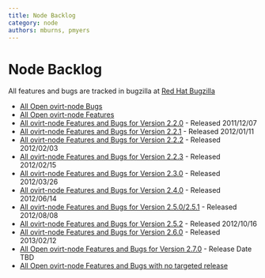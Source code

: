```yaml
---
title: Node Backlog
category: node
authors: mburns, pmyers
---
```


# Node Backlog

All features and bugs are tracked in bugzilla at [Red Hat Bugzilla](http://bugzilla.redhat.com)

*   [All Open ovirt-node Bugs](http://goo.gl/alPU4)
*   [All Open ovirt-node Features](http://goo.gl/IMG4p)
*   [All ovirt-node Features and Bugs for Version 2.2.0](http://goo.gl/b9htC) - Released 2011/12/07
*   [All ovirt-node Features and Bugs for Version 2.2.1](http://goo.gl/Jcxmb) - Released 2012/01/11
*   [All ovirt-node Features and Bugs for Version 2.2.2](http://goo.gl/PkWgM) - Released 2012/02/03
*   [All ovirt-node Features and Bugs for Version 2.2.3](http://goo.gl/HTDPJ) - Released 2012/02/15
*   [All ovirt-node Features and Bugs for Version 2.3.0](http://goo.gl/O230Q) - Released 2012/03/26
*   [All ovirt-node Features and Bugs for Version 2.4.0](http://goo.gl/3TY76) - Released 2012/06/14
*   [All ovirt-node Features and Bugs for Version 2.5.0/2.5.1](http://goo.gl/BgqRW) - Released 2012/08/08
*   [All ovirt-node Features and Bugs for Version 2.5.2](http://goo.gl/V8Iwy) - Released 2012/10/16
*   [All ovirt-node Features and Bugs for Version 2.6.0](http://goo.gl/Shsf5) - Released 2013/02/12
*   [All Open ovirt-node Features and Bugs for Version 2.7.0](http://goo.gl/CFrQY) - Release Date TBD
*   [All Open ovirt-node Features and Bugs with no targeted release](http://goo.gl/LYzM7)

